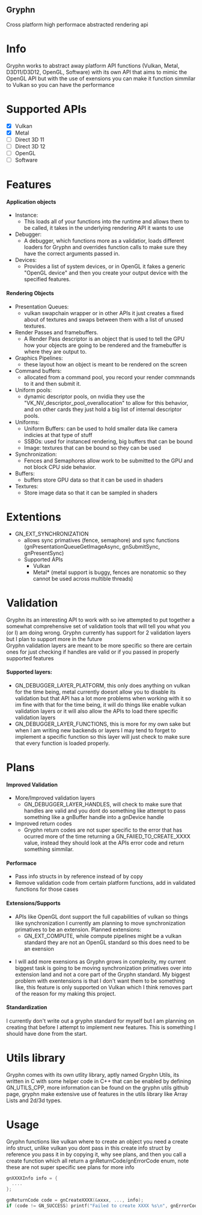 ## Gryphn
Cross platform high performace abstracted rendering api

# Info
Gryphn works to abstract away platform API functions (Vulkan, Metal, D3D11/D3D12, OpenGL, Software) with its own API that aims to mimic the OpenGL API but with the use of exensions you can make it function simmilar to Vulkan so you can have the performance<br />
# Supported APIs

- [x] Vulkan
- [x] Metal
- [ ] Direct 3D 11
- [ ] Direct 3D 12
- [ ] OpenGL
- [ ] Software

# Features
#### Application objects
- Instance:
  - This loads all of your functions into the runtime and allows them to be called, it takes in the underlying rendering API it wants to use<br />
- Debugger:
  - A debugger, which functions more as a validatior, loads different loaders for Gryphn and overrides function calls to make sure they have the correct arguments passed in.<br />
- Devices:
  - Provides a list of system devices, or in OpenGL it fakes a generic "OpenGL device" and then you create your output device with the specified features.
#### Rendering Objects
- Presentation Queues:
  - vulkan swapchain wrapper or in other APIs it just creates a fixed about of textures and swaps between them with a list of unused textures.<br />
- Render Passes and framebuffers.
  - A Render Pass descriptor is an object that is used to tell the GPU how your objects are going to be rendered and the framebuffer is where they are output to.<br />
- Graphics Pipelines:
  - these layout how an object is meant to be rendered on the screen<br />
- Command buffers:
  - allocated from a command pool, you record your render commnands to it and then submit it. <br />
- Uniform pools:
  - dynamic descriptor pools, on nvidia they use the "VK_NV_descriptor_pool_overallocation" to allow for this behavior, and on other cards they just hold a big list of internal descriptor pools. <br />
- Uniforms:
  - Uniform Buffers: can be used to hold smaller data like camera indicies at that type of stuff <br />
  - SSBOs: used for instanced rendering, big buffers that can be bound <br />
  - Image: textures that can be bound so they can be used <br />
- Synchronization:
  - Fences and Semaphores allow work to be submitted to the GPU and not block CPU side behavior. <br />
- Buffers:
  - buffers store GPU data so that it can be used in shaders <br />
- Textures:
  - Store image data so that it can be sampled in shaders <br />
# Extentions
- GN_EXT_SYNCHRONIZATION
  - allows sync primatives (fence, semaphore) and sync functions (gnPresentationQueueGetImageAsync, gnSubmitSync, gnPresentSync)<br />
  - Supported APIs<br />
    - Vulkan <br />
    - Metal* (metal support is buggy, fences are nonatomic so they cannot be used across multible threads) <br />

# Validation
Gryphn its an interesting API to work with so ive attempted to put together a somewhat comprehensive set of validation tools that will tell you what you (or I) am doing wrong. Gryphn currently has support for 2 validation layers but I plan to support more in the future <br />
Gryphn validation layers are meant to be more specific so there are certain ones for just checking if handles are valid or if you passed in properly supported features
#### Supported layers: <br />
- GN_DEBUGGER_LAYER_PLATFORM, this only does anything on vulkan for the time being, metal currently doesnt allow you to disable its validation but that API has a lot more problems when working with it so im fine with that for the time being, it will do things like enable vulkan validation layers or it will also allow the APIs to load there specific validation layers
- GN_DEBUGGER_LAYER_FUNCTIONS, this is more for my own sake but when I am writing new backends or layers I may tend to forget to implement a specific function so this layer will just check to make sure that every function is loaded properly.
# Plans
#### Improved Validation <br />
- More/Improved validation layers
  - GN_DEBUGGER_LAYER_HANDLES, will check to make sure that handles are valid and you dont do something like attempt to pass something like a gnBuffer handle into a gnDevice handle
- Improved return codes
  - Gryphn return codes are not super specific to the error that has ocurred more of the time returning a GN_FAIlED_TO_CREATE_XXXX value, instead they should look at the APIs error code and return something simmilar.
#### Performace
- Pass info structs in by reference instead of by copy
- Remove validation code from certain platform functions, add in validated functions for those cases
#### Extensions/Supports
- APIs like OpenGL dont support the full capabilities of vulkan so things like synchronization
I currently am planning to move synchronization primatives to be an extension.
Planned extensions: <br />
  - GN_EXT_COMPUTE, while compute pipelines might be a vulkan standard they are not an OpenGL standard so this does need to be an exension <br /><br />
- I will add more exensions as Gryphn grows in complexity, my current biggest task is going to be moving synchronization primatives over into extension land and not a core part of the Gryphn standard. My biggest problem with exentensions is that I don't want them to be something like, this feature is only supported on Vulkan which I think removes part of the reason for my making this project.
#### Standardization
I currently don't write out a gryphn standard for myself but I am planning on creating that before I attempt to implement new features. This is something I should have done from the start.
# Utils library
Gryphn comes with its own utlity library, aptly named Gryphn Utils, its written in C with some helper code in C++ that can be enabled by defining GN_UTILS_CPP, more information can be found on the gryphn utils github page, gryphn make extensive use of features in the utils library like Array Lists and 2d/3d types.
# Usage
Gryphn functions like vulkan where to create an object you need a create info struct, unlike vulkan you dont pass in this create info struct by reference you pass it in by copying it, why see plans, and then you call a create function which all return a gnReturnCode/gnErrorCode enum, note these are not super specific see plans for more info

```C
gnXXXXInfo info = {
  ....
};

gnReturnCode code = gnCreateXXXX(&xxxx, ..., info);
if (code != GN_SUCCESS) printf("Failed to create XXXX %s\n", gnErrorCodeToCString(code));


```
